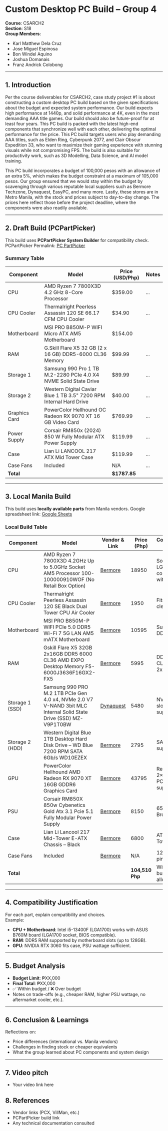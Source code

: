 # Custom Desktop PC Build – Group 4

**Course**: CSARCH2  
**Section**: S18  
**Group Members**:  
- Karl Matthew Dela Cruz
- Jose Miguel Espinosa 
- Bon Windel Aquino  
- Joshua Domanais 
- Franz Andrick Colobong 

---

## 1. Introduction
Per the course deliverables for CSARCH2, case study project #1 is about constructing a custom desktop PC build based on the given specifications about the budget and expected system performance. Our build expects high performance at 1440p, and solid performance at 4K, even in the most demanding AAA title games. Our build should also be future-proof for at least four years. This PC build is packed with the latest high-end components that synchronize well with each other, delivering the optimal performance for the price. This PC build targets users who play demanding AAA titles, such as Elden Ring, Cyberpunk 2077, and Clair Obscur Expedition 33, who want to maximize their gaming experience with stunning visuals while not compromising FPS. The build is also suitable for productivity work, such as 3D Modelling, Data Science, and AI model training.

This PC build incorporates a budget of 100,000 pesos with an allowance of an extra 5%, which makes the budget constraint at a maximum of 105,000 pesos. Our group ensured that we would stay within the budget by scavenging through various reputable local suppliers such as Bermore Techzone, Dynaquest, EasyPC, and many more. Lastly, these stores are in Metro Manila, with the stock and prices subject to day-to-day change. The prices here reflect those before the project deadline, where the components were also readily available.

---

## 2. Draft Build (PCPartPicker)
This build uses **PCPartPicker System Builder** for compatibility check. 
PCPartPicker Permalink: [PC PartPicker](https://pcpartpicker.com/list/KM2KwY)

### Summary Table 
| Component       | Model | Price (USD/Php) | Notes |
|-----------------|-------|-----------------|-------|
| CPU             | 	AMD Ryzen 7 7800X3D 4.2 GHz 8-Core Processor   | 	$359.00             | ...   |
| CPU Cooler      | 	Thermalright Peerless Assassin 120 SE 66.17 CFM CPU Cooler   | 	$34.90             | ...   |
| Motherboard     | 	MSI PRO B850M-P WIFI Micro ATX AM5 Motherboard   | $154.00
| RAM             | G.Skill Flare X5 32 GB (2 x 16 GB) DDR5-6000 CL36 Memory  |$99.99             | ...   |
| Storage 1       | 	Samsung 990 Pro 1 TB M.2-2280 PCIe 4.0 X4 NVME Solid State Drive   | $89.99            | ...   |
| Storage 2       | 	Western Digital Caviar Blue 1 TB 3.5" 7200 RPM Internal Hard Drive   | $40.00            | ...   |
| Graphics Card   | 	PowerColor Hellhound OC Radeon RX 9070 XT 16 GB Video Card   | $769.99             | ...   |
| Power Supply    | 		Corsair RM850x (2024) 850 W Fully Modular ATX Power Supply  | $119.99            | ...   |
| Case            | 		Lian Li LANCOOL 217 ATX Mid Tower Case   | $119.99             | ...   |
| Case Fans       | Included   | N/A             | ...   |
| **Total**       |       | **$1787.85**     |       |

---

## 3. Local Manila Build
This build uses **locally available parts** from Manila vendors.
Google spreadsheet link: [Google Sheets](https://docs.google.com/spreadsheets/d/1nR_gwWSbjfNSSoHWIPwT2JS8w2K-dfVhFiaoMqit5gw/edit?usp=sharing)  

### Local Build Table
| Component       | Model | Vendor & Link      | Price (Php) | Compatibility Notes                  |
|-----------------|-------|--------------------|-------------|--------------------------------------|
| CPU             | AMD Ryzen 7 7800X3D 4.2GHz Up to 5.0GHz Socket AM5 Processor 100-100000910WOF (No Retail Box Option)   | [Bermore](https://bermorzone.com.ph/shop/processors/amd-processors/amd-ryzen-7-7800x3d-4-2ghz-up-to-5-0ghz-socket-am5-processor-100-100000910wof/) | 18950         | Socket LGA1700 compatible with B760M |
| CPU Cooler      | Thermalright Peerless Assassin 120 SE Black Dual Tower CPU Air Cooler |  [Bermore](https://bermorzone.com.ph/shop/cooling-systems/aircooling-system/thermalright-peerless-assassin-120-se-black-dual-tower-cpu-air-cooler/)   |  1950    | Fits case clearance         |                |
| Motherboard     | MSI PRO B850M-P WIFI PCIe 5.0 DDR5 Wi-Fi 7 5G LAN AM5 mATX Motherboard   | [Bermore](https://bermorzone.com.ph/shop/motherboard/amd-motherboards/msi-pro-b850m-p-wifi-pcie-5-0-ddr5-wi-fi-7-5g-lan-am5-matx-motherboard/) | 10595        | Supports DDR5 RAM                    |
| RAM             | Gskill Flare X5 32GB 2x16GB DDR5 6000 CL36 AMD EXPO Desktop Memory F5-6000J3636F16GX2-FX5   | [Bermore](https://bermorzone.com.ph/shop/memory-modules/desktop-memory/gskill-flare-x5-32gb-2x16gb-ddr5-6000-cl36-amd-expo-desktop-memory-f5-6000j3636f16gx2-fx5/) | 5995         | DDR5-6000 CL36, 2x16GB                |
| Storage 1 (SSD) | Samsung 990 PRO M.2 1TB PCIe Gen 4.0 x4, NVMe 2.0 V7 V-NAND 3bit MLC Internal Solid State Drive (SSD) MZ-V9P1T0BW   | [Dynaquest](https://dynaquestpc.com/products/samsung-990-pro-m-2-1tb-pcie-gen-4-0-x4-nvme-2-0-v7-v-nand-3bit-mlc-internal-solid-state-drive-ssd-mz-v9p1t0bw) | 5480         | NVMe M.2 slot supported              |
| Storage 2 (HDD) | Western Digital Blue 1TB Desktop Hard Disk Drive – WD Blue 7200 RPM SATA 6Gb/s WD10EZEX   | [Bermore](https://bermorzone.com.ph/shop/storage-devices/hard-drives/wd-blue-1tb-desktop-hard-disk-drive-7200-rpm-sata-6gbs/)   | 2795         | SATA port supported                  |
| GPU             | PowerColor Hellhound AMD Radeon RX 9070 XT 16GB GDDR6 Graphics Card   | [Bermore](https://bermorzone.com.ph/shop/video-cards/amd-video-cards/powercolor-hellhound-amd-radeon-rx-9070-xt-16gb-gddr6-graphics-card/)    | 43795         | Requires 2×8-pin PCIe, PSU supports  |
| PSU             | Corsair RM850X 850w Cybenetics Gold Atx 3.1 Pcie 5.1 Fully Modular Power Supply   | [Bermore](https://bermorzone.com.ph/shop/power-sources/power-supply-unit/corsair-rm850x-850w-cybenetics-gold-atx-3-1-pcie-5-1-fully-modular-power-supply/)   | 8150         | 650W, 80+ Bronze                     |
| Case            | Lian Li Lancool 217 Mid-Tower E-ATX Chassis – Black | [Bermore](https://bermorzone.com.ph/shop/chassis/lian-li-lancool-217-mid-tower-e-atx-chassis-black-white/)   | 6800    | ATX Mid-Tower        |                         |
| Case Fans       | Included   | [Bermore](link)    | N/A         | 120mm, 3-pin                         |
| **Total**       |       |                    | **104,510 Php** | Within budget (+5% allowance)                        |

---

## 4. Compatibility Justification
For each part, explain compatibility and choices.  
Example:  
- **CPU + Motherboard**: Intel i5-13400F (LGA1700) works with ASUS B760M board (LGA1700 socket, BIOS compatible).  
- **RAM**: DDR5 RAM supported by motherboard slots (up to 128GB).  
- **GPU**: NVIDIA RTX 3060 fits case, PSU wattage sufficient.  

---

## 5. Budget Analysis
- **Budget Limit**: ₱XX,000  
- **Final Total**: ₱XX,000  
- ✅ Within budget / ❌ Over budget  
- Notes on trade-offs (e.g., cheaper RAM, higher PSU wattage, no aftermarket cooler, etc.).

---

## 6. Conclusion & Learnings
Reflections on:  
- Price differences (international vs. Manila vendors)  
- Challenges in finding stock or cheaper equivalents  
- What the group learned about PC components and system design  

---
## 7. Video pitch
- Your video link here  

## 8. References
- Vendor links (PCX, VillMan, etc.)  
- PCPartPicker build link  
- Any technical documentation consulted  








